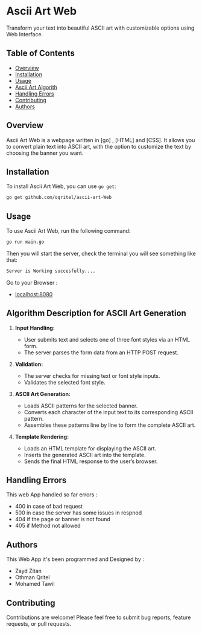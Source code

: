 # Ascii Art Web

Transform your text into beautiful ASCII art with customizable options using Web Interface.

## Table of Contents

- [Overview](#overview)
- [Installation](#installation)
- [Usage](#usage)
- [Ascii Art Algorith](#algorithm-description-for-ascii-art-generation)
- [Handling Errors](#handling-errors)
- [Contributing](#contributing)
- [Authors](#authors)

## Overview

Ascii Art Web is a webpage written in [go] , [HTML] and [CSS]. It allows you to convert plain text into ASCII art, with the option to customize the text by choosing the banner you want.

## Installation

To install Ascii Art Web, you can use `go get`:

```bash
go get github.com/oqritel/ascii-art-Web
```

## Usage

To use Ascii Art Web, run the following command:

```bash
go run main.go
```
Then you will start the server, check the terminal you will see something like that:
```bash
Server is Working succesfully....
```

Go to your Browser : 
- [localhost:8080](http://localhost:8080)

## Algorithm Description for ASCII Art Generation

1. **Input Handling:**
   - User submits text and selects one of three font styles via an HTML form.
   - The server parses the form data from an HTTP POST request.

2. **Validation:**
   - The server checks for missing text or font style inputs.
   - Validates the selected font style.

3. **ASCII Art Generation:**
   - Loads ASCII patterns for the selected banner.
   - Converts each character of the input text to its corresponding ASCII pattern.
   - Assembles these patterns line by line to form the complete ASCII art.

4. **Template Rendering:**
   - Loads an HTML template for displaying the ASCII art.
   - Inserts the generated ASCII art into the template.
   - Sends the final HTML response to the user’s browser.


## Handling Errors
This web App handled so far errors : 
- 400 in case of bad request
- 500 in case the server has some issues in respnod
- 404 if the page or banner is not found
- 405 if Method not allowed 

## Authors
This Web App it's been programmed and Designed by : 
- Zayd Zitan
- Othman Qritel
- Mohamed Tawil

## Contributing

Contributions are welcome! Please feel free to submit bug reports, feature requests, or pull requests.